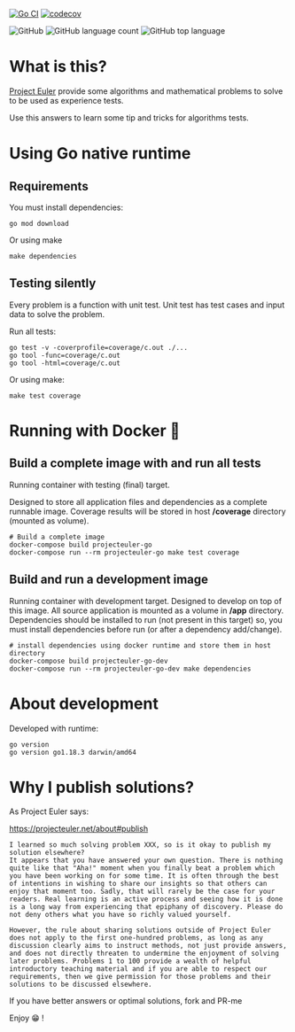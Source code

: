 [![Go CI](https://github.com/sir-gon/projecteuler-go/actions/workflows/go.yml/badge.svg)](https://github.com/sir-gon/projecteuler-go/actions/workflows/go.yml) [![codecov](https://codecov.io/gh/sir-gon/projecteuler-go/branch/main/graph/badge.svg?token=U3N3HSC3YC)](https://codecov.io/gh/sir-gon/projecteuler-go)

![GitHub](https://img.shields.io/github/license/sir-gon/projecteuler-go) ![GitHub language count](https://img.shields.io/github/languages/count/sir-gon/projecteuler-go) ![GitHub top language](https://img.shields.io/github/languages/top/sir-gon/projecteuler-go)



# What is this?

[Project Euler](https://projecteuler.net/) provide some algorithms and mathematical problems to solve to be used as experience tests.

Use this answers to learn some tip and tricks for algorithms tests.

# Using Go native runtime

## Requirements

You must install dependencies:

```
go mod download
```

Or using make 

```
make dependencies
```

## Testing silently

Every problem is a function with unit test.
Unit test has test cases and input data to solve the problem.

Run all tests:

```
go test -v -coverprofile=coverage/c.out ./...
go tool -func=coverage/c.out
go tool -html=coverage/c.out
```

Or using make:

```
make test coverage
```

# Running with Docker 🐳

## Build a complete image with and run all tests
Running container with testing (final) target.

Designed to store all application files and dependencies as a complete runnable image.
Coverage results will be stored in host **/coverage** directory (mounted as volume).

```
# Build a complete image
docker-compose build projecteuler-go
docker-compose run --rm projecteuler-go make test coverage
```


## Build and run a development image

Running container with development target.
Designed to develop on top of this image. All source application is mounted as a volume in **/app** directory.
Dependencies should be installed to run (not present in this target) so, you must install dependencies before run (or after a dependency add/change).

```
# install dependencies using docker runtime and store them in host directory
docker-compose build projecteuler-go-dev
docker-compose run --rm projecteuler-go-dev make dependencies
```

# About development

Developed with runtime:

```
go version
go version go1.18.3 darwin/amd64
```

# Why I publish solutions?

As Project Euler says:

https://projecteuler.net/about#publish


```
I learned so much solving problem XXX, so is it okay to publish my solution elsewhere?
It appears that you have answered your own question. There is nothing quite like that "Aha!" moment when you finally beat a problem which you have been working on for some time. It is often through the best of intentions in wishing to share our insights so that others can enjoy that moment too. Sadly, that will rarely be the case for your readers. Real learning is an active process and seeing how it is done is a long way from experiencing that epiphany of discovery. Please do not deny others what you have so richly valued yourself.

However, the rule about sharing solutions outside of Project Euler does not apply to the first one-hundred problems, as long as any discussion clearly aims to instruct methods, not just provide answers, and does not directly threaten to undermine the enjoyment of solving later problems. Problems 1 to 100 provide a wealth of helpful introductory teaching material and if you are able to respect our requirements, then we give permission for those problems and their solutions to be discussed elsewhere.
```


If you have better answers or optimal solutions, fork and PR-me

Enjoy 😁 !

